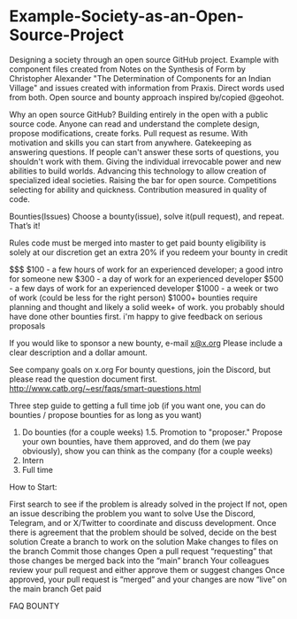 # Example-Society-as-an-Open-Source-Project
Designing a society through an open source GitHub project. Example with component files created from Notes on the Synthesis of Form by Christopher Alexander "The Determination of Components for an Indian Village" and issues created with information from Praxis. Direct words used from both. Open source and bounty approach inspired by/copied @geohot.

Why an open source GitHub?
Building entirely in the open with a public source code. Anyone can read and understand the complete design, propose modifications, create forks. Pull request as resume. With motivation and skills you can start from anywhere. Gatekeeping as answering questions. If people can't answer these sorts of questions, you shouldn't work with them. Giving the individual irrevocable power and new abilities to build worlds. Advancing this technology to allow creation of specialized ideal societies. Raising the bar for open source. Competitions selecting for ability and quickness. Contribution measured in quality of code. 

Bounties(Issues)
Choose a bounty(issue), solve it(pull request), and repeat. That’s it! 

Rules
    code must be merged into master to get paid
    bounty eligibility is solely at our discretion
    get an extra 20% if you redeem your bounty in credit
    
$$$
   $100 - a few hours of work for an experienced developer; a good intro for someone new
    $300 - a day of work for an experienced developer
    $500 - a few days of work for an experienced developer
    $1000 - a week or two of work (could be less for the right person)
    $1000+ bounties require planning and thought and likely a solid week+ of work. you probably should have done other bounties first. i'm happy to give feedback on serious proposals
    
If you would like to sponsor a new bounty, e-mail x@x.org Please include a clear description and a dollar amount.

See company goals on x.org
For bounty questions, join the Discord, but please read the question document first. http://www.catb.org/~esr/faqs/smart-questions.html

Three step guide to getting a full time job (if you want one, you can do bounties / propose bounties for as long as you want)
1. Do bounties (for a couple weeks)
1.5. Promotion to "proposer." Propose your own bounties, have them approved, and do them (we pay obviously), show you can think as the company (for a couple weeks)
2. Intern
3. Full time
   

How to Start:

First search to see if the problem is already solved in the project
If not, open an issue describing the problem you want to solve
Use the Discord, Telegram, and or X/Twitter to coordinate and discuss development.
Once there is agreement that the problem should be solved, decide on the best solution
Create a branch to work on the solution
Make changes to files on the branch
Commit those changes
Open a pull request “requesting” that those changes be merged back into the “main” branch
Your colleagues review your pull request and either approve them or suggest changes
Once approved, your pull request is “merged” and your changes are now “live” on the main branch
Get paid




FAQ
BOUNTY
